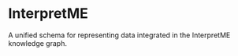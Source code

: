 # InterpretME

A unified schema for representing data integrated in the InterpretME knowledge graph.
